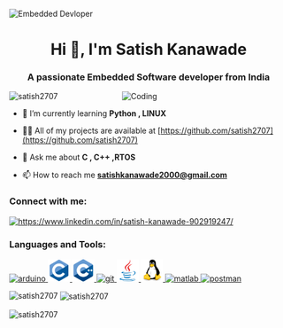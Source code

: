   ![Embedded Devloper ](https://github.com/satish2707/satish2707/assets/121528087/a428b895-534a-4e54-8994-b69dfd93e100)

<h1 align="center">Hi 👋, I'm Satish Kanawade</h1>
<h3 align="center">A passionate Embedded Software developer from India</h3>

<img align="right" alt="Coding" width="300" src="https://cdn.dribbble.com/users/1162077/screenshots/3848914/programmer.gif">
<p align="left"> <img src="https://komarev.com/ghpvc/?username=satish2707&label=Profile%20views&color=0e75b6&style=flat" alt="satish2707" /> </p>

- 🌱 I’m currently learning **Python , LINUX**

- 👨‍💻 All of my projects are available at [https://github.com/satish2707](https://github.com/satish2707)

- 💬 Ask me about **C , C++ ,RTOS**

- 📫 How to reach me **satishkanawade2000@gmail.com**

<h3 align="left">Connect with me:</h3>
<p align="left">
<a href="https://linkedin.com/in/https://www.linkedin.com/in/satish-kanawade-902919247/" target="blank"><img align="center" src="https://raw.githubusercontent.com/rahuldkjain/github-profile-readme-generator/master/src/images/icons/Social/linked-in-alt.svg" alt="https://www.linkedin.com/in/satish-kanawade-902919247/" height="30" width="40" /></a>
</p>

<h3 align="left">Languages and Tools:</h3>
<p align="left"> <a href="https://www.arduino.cc/" target="_blank" rel="noreferrer"> <img src="https://cdn.worldvectorlogo.com/logos/arduino-1.svg" alt="arduino" width="40" height="40"/> </a> <a href="https://www.cprogramming.com/" target="_blank" rel="noreferrer"> <img src="https://raw.githubusercontent.com/devicons/devicon/master/icons/c/c-original.svg" alt="c" width="40" height="40"/> </a> <a href="https://www.w3schools.com/cpp/" target="_blank" rel="noreferrer"> <img src="https://raw.githubusercontent.com/devicons/devicon/master/icons/cplusplus/cplusplus-original.svg" alt="cplusplus" width="40" height="40"/> </a> <a href="https://git-scm.com/" target="_blank" rel="noreferrer"> <img src="https://www.vectorlogo.zone/logos/git-scm/git-scm-icon.svg" alt="git" width="40" height="40"/> </a> <a href="https://www.java.com" target="_blank" rel="noreferrer"> <img src="https://raw.githubusercontent.com/devicons/devicon/master/icons/java/java-original.svg" alt="java" width="40" height="40"/> </a> <a href="https://www.linux.org/" target="_blank" rel="noreferrer"> <img src="https://raw.githubusercontent.com/devicons/devicon/master/icons/linux/linux-original.svg" alt="linux" width="40" height="40"/> </a> <a href="https://www.mathworks.com/" target="_blank" rel="noreferrer"> <img src="https://upload.wikimedia.org/wikipedia/commons/2/21/Matlab_Logo.png" alt="matlab" width="40" height="40"/> </a> <a href="https://postman.com" target="_blank" rel="noreferrer"> <img src="https://www.vectorlogo.zone/logos/getpostman/getpostman-icon.svg" alt="postman" width="40" height="40"/> </a> </p>

<p><img align="left" src="https://github-readme-stats.vercel.app/api/top-langs?username=satish2707&show_icons=true&locale=en&layout=compact" alt="satish2707" /></p>

<p>&nbsp;<img align="center" src="https://github-readme-stats.vercel.app/api?username=satish2707&show_icons=true&locale=en" alt="satish2707" /></p>

<p><img align="center" src="https://github-readme-streak-stats.herokuapp.com/?user=satish2707&" alt="satish2707" /></p>

